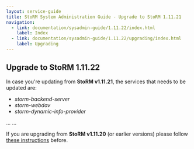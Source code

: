 ```yaml
---
layout: service-guide
title: StoRM System Administration Guide - Upgrade to StoRM 1.11.21
navigation:
  - link: documentation/sysadmin-guide/1.11.22/index.html
    label: Index
  - link: documentation/sysadmin-guide/1.11.22/upgrading/index.html
    label: Upgrading
---
```


## Upgrade to StoRM 1.11.22 <a name="upgrading">&nbsp;</a>

In case you're updating from **StoRM v1.11.21**, the services that needs to be updated are:

* _storm-backend-server_
* _storm-webdav_
* _storm-dynamic-info-provider_

...
...


If you are upgrading from **StoRM v1.11.20** (or earlier versions) please follow
[these instructions][upgrade-20] before.

[upgrade-20]: {{site.baseurl}}/documentation/sysadmin-guide/1.11.21/upgrading/
